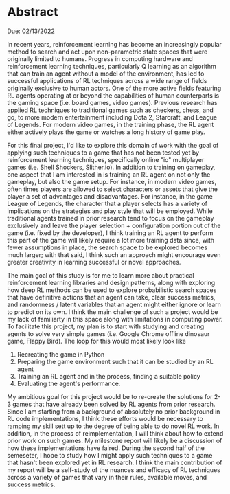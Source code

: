 # Abstract
Due: 02/13/2022

In recent years, reinforcement learning has become an increasingly popular method to search and act upon non-parametric state spaces that were originally limited to humans. Progress in computing hardware and reinforcement learning techniques, particularly Q learning as an algorithm that can train an agent without a model of the environment, has led to successful applications of RL techniques across a wide range of fields originally exclusive to human actors. One of the more active fields featuring RL agents operating at or beyond the capabilities of human counterparts is the gaming space (i.e. board games, video games). Previous research has applied RL techniques to traditional games such as checkers, chess, and go, to more modern entertainment including Dota 2, Starcraft, and League of Legends. For modern video games, in the training phase, the RL agent either actively plays the game or watches a long history of game play.

For this final project, I'd like to explore this domain of work with the goal of applying such techniques to a game that has not been tested yet by reinforcement learning techniques, specifically online "io" multiplayer games (i.e. Shell Shockers, Slither.io). In addition to training on gameplay, one aspect that I am interested in is training an RL agent on not only the gameplay, but also the game setup. For instance, in modern video games, often times players are allowed to select characters or assets that give the player a set of advantages and disadvantages. For instance, in the game League of Legends, the character that a player selects has a variety of implications on the strategies and play style that will be employed. While traditional agents trained in prior research tend to focus on the gameplay exclusively and leave the player selection + configuration portion out of the game (i.e. fixed by the developer), I think training an RL agent to perform this part of the game will likely require a lot more training data since, with fewer assumptions in place, the search space to be explored becomes much larger; with that said, I think such an approach might encourage even greater creativity in learning successful or novel approaches.

The main goal of this study is for me to learn more about practical reinforcement learning libraries and design patterns, along with exploring how deep RL methods can be used to explore probabilistic search spaces that have definitive actions that an agent can take, clear success metrics, and randomness / latent variables that an agent might either ignore or learn to predict on its own. I think the main challenge of such a project would be my lack of familiarty in this space along with limitations in computing power. To facilitate this project, my plan is to start with studying and creating agents to solve very simple games (i.e. Google Chrome offline dinosaur game, Flappy Bird). The loop for this would most likely look like
1. Recreating the game in Python
2. Preparing the game environment such that it can be studied by an RL agent
3. Training an RL agent and in the process, finding a suitable policy
4. Evaluating the agent's performance.

My ambitious goal for this project would be to re-create the solutions for 2-3 games that have already been solved by RL agents from prior research. Since I am starting from a background of absolutely no prior background in RL code implementations, I think these efforts would be necessary to ramping my skill sett up to the degree of being able to do novel RL work. In addition, in the process of reimplementation, I will think about how to extend prior work on such games. My milestone report will likely be a discussion of how these implementations have faired. During the second half of the semeseter, I hope to study how I might apply such techniques to a game that hasn't been explored yet in RL research. I think the main contribution of my report will be a self-study of the nuances and efficacy of RL techniques across a variety of games that vary in their rules, available moves, and success metrics.